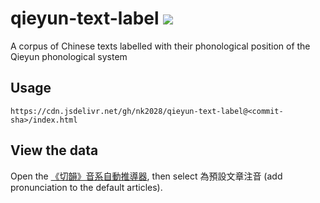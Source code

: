 # qieyun-text-label [![](https://github.com/nk2028/qieyun-text-label/workflows/Check/badge.svg)](https://github.com/nk2028/qieyun-text-label/actions?query=workflow%3ACheck)

A corpus of Chinese texts labelled with their phonological position of the Qieyun phonological system 

## Usage

```
https://cdn.jsdelivr.net/gh/nk2028/qieyun-text-label@<commit-sha>/index.html
```

## View the data

Open the [《切韻》音系自動推導器](https://nk2028.shn.hk/qieyun-autoderiver/), then select 為預設文章注音 (add pronunciation to the default articles).
